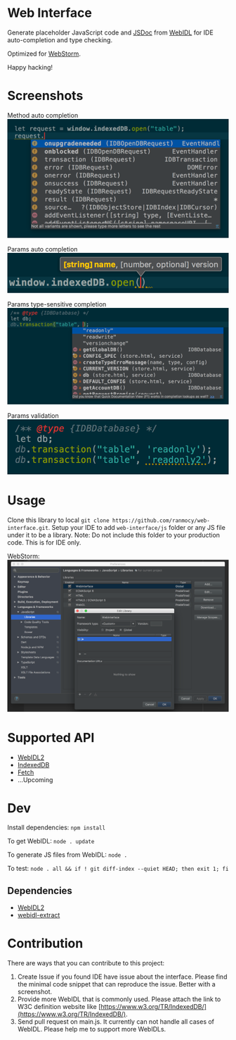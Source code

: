 # Web Interface
Generate placeholder JavaScript code and [JSDoc](http://usejsdoc.org/) from [WebIDL](https://www.w3.org/TR/WebIDL-1/) for IDE auto-completion and type checking.

Optimized for [WebStorm](https://www.jetbrains.com/webstorm/).

Happy hacking!

# Screenshots

Method auto completion
![Method auto completion](screenshots/method_auto_complete.png)

Params auto completion
![Params auto completion](screenshots/params_auto_complete.png)

Params type-sensitive completion
![Params type sensitive completion](screenshots/params_auto_complete_type_sensitive.png)

Params validation
![Params type check](screenshots/params_type_check.png)

# Usage

Clone this library to local `git clone https://github.com/ranmocy/web-interface.git`.
Setup your IDE to add `web-interface/js` folder or any JS file under it to be a library.
Note: Do not include this folder to your production code. This is for IDE only.

WebStorm:
![WebStorm settings](screenshots/webstorm_settings.png)

# Supported API

* [WebIDL2](https://github.com/w3c/webidl2.js)
* [IndexedDB](https://www.w3.org/TR/IndexedDB/)
* [Fetch](https://fetch.spec.whatwg.org/)
* ...Upcoming

# Dev

Install dependencies: `npm install`

To get WebIDL: `node . update`

To generate JS files from WebIDL: `node .`

To test: `node . all && if ! git diff-index --quiet HEAD; then exit 1; fi`

## Dependencies

* [WebIDL2](https://github.com/w3c/webidl2.js)
* [webidl-extract](https://github.com/AndreasMadsen/webidl-extract)

# Contribution

There are ways that you can contribute to this project:

1. Create Issue if you found IDE have issue about the interface. Please find the minimal code snippet that can reproduce the issue. Better with a screenshot.
2. Provide more WebIDL that is commonly used. Please attach the link to W3C definition website like [https://www.w3.org/TR/IndexedDB/](https://www.w3.org/TR/IndexedDB/).
3. Send pull request on main.js. It currently can not handle all cases of WebIDL. Please help me to support more WebIDLs.

